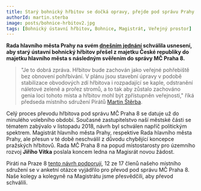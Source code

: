```yaml
---
title: Starý bohnický hřbitov se dočká opravy, přejde pod správu Prahy 8
authorId: martin.sterba
image: posts/bohnice-hrbitov2.jpg
tags: [Bohnický ústavní hřbitov, Bohnice, Magistrát, Veřejný prostor]
---
```


**Rada hlavního města Prahy na svém [dnešním jednání](https://www.praha.eu/public/12/b2/b9/3259641_1148133_Prg_13_Rada_2021.pdf) schválila usnesení, aby starý ústavní bohnický hřbitov přešel z majetku České republiky do majetku hlavního města s následným svěřením do správy MČ Praha 8.**

>"Je to dobrá zpráva. Hřbitov bude zachován jako veřejné pohřebiště bez obnovení pohřbívání. V plánu jsou stavební úpravy v podobě stabilizace obvodových zdí hřbitova i rozpadající se kaple, odstranění náletové zeleně a prořez stromů, a to tak aby zůstalo zachováno genia loci tohoto místa a hřbitov mohl být zpřístupněn veřejnosti," říká předseda místního sdružení Pirátů [Martin Štěrba](https://praha8.pirati.cz/lide/martin-sterba.html).

Celý proces převodu hřbitova pod správu MČ Praha 8 se datuje už do minulého volebního období. Současné zastupitelstvo naší městské části se tématem zabývalo v listopadu 2018, návrh byl schválen napříč politickým spektrem. Magistrát hlavního města Prahy, respektive Rada hlavního města Prahy, ale přesun v té době neschválil z důvodu chybějící koncepce pražských hřbitovů. Rada MČ Praha 8 na popud místostarosty pro územního rozvoj **Jiřího Vítka** poslala koncem ledna na Magisrát novou žádost.

Piráti na Praze 8 [tento návrh podporují](https://forum.pirati.cz/viewtopic.php?f=945&t=56030), 12 ze 17 členů našeho místního sdružení se v anketní otázce vyjádřilo pro převod pod správu MČ Praha 8. Naše kolegy a kolegyně na Magistrátu jsme přesvědčili, aby převod schválili.


